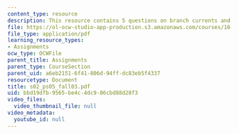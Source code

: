 ```yaml
---
content_type: resource
description: This resource contains 5 questions on branch currents and voltages.
file: https://ol-ocw-studio-app-production.s3.amazonaws.com/courses/16-01-unified-engineering-i-ii-iii-iv-fall-2005-spring-2006/bbd19dfb9565be4c4dc986cbd88d28f3_s02_ps05_fall03.pdf
file_type: application/pdf
learning_resource_types:
- Assignments
ocw_type: OCWFile
parent_title: Assignments
parent_type: CourseSection
parent_uid: a6eb2151-6f41-806d-94ff-dc83eb5f4337
resourcetype: Document
title: s02_ps05_fall03.pdf
uid: bbd19dfb-9565-be4c-4dc9-86cbd88d28f3
video_files:
  video_thumbnail_file: null
video_metadata:
  youtube_id: null
---
```

